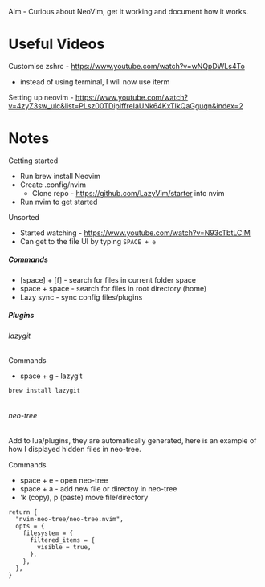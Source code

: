 Aim - Curious about NeoVim, get it working and document how it works.

# Useful Videos
Customise zshrc - https://www.youtube.com/watch?v=wNQpDWLs4To
- instead of using terminal, I will now use iterm

Setting up neovim - https://www.youtube.com/watch?v=4zyZ3sw_ulc&list=PLsz00TDipIffreIaUNk64KxTIkQaGguqn&index=2

# Notes
Getting started
- Run brew install Neovim
- Create .config/nvim
	- Clone repo - https://github.com/LazyVim/starter into nvim
- Run nvim to get started

Unsorted
- Started watching - https://www.youtube.com/watch?v=N93cTbtLCIM
- Can get to the file UI by typing `SPACE + e`

##### Commands
- [space] + [f] - search for files in current folder space
- space + space - search for files in root directory (home)
- Lazy sync - sync config files/plugins

##### Plugins


###### lazygit

Commands
- space + g - lazygit
```
brew install lazygit
```
```
```

###### neo-tree
Add to lua/plugins, they are automatically generated, here is an example of how I displayed hidden files in neo-tree.

Commands
- space + e - open neo-tree
- space + a - add new file or directoy in neo-tree
- 'k (copy), p (paste) move file/directory 

```
return {
  "nvim-neo-tree/neo-tree.nvim",
  opts = {
    filesystem = {
      filtered_items = {
        visible = true,
      },
    },
  },
}
```
